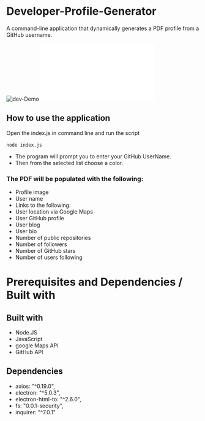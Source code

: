 # Developer-Profile-Generator
 A command-line application that dynamically generates a PDF profile from a GitHub username.

![dev-Demo](demo-gif.gif)
![dev-PDF](Dev-profile.pdf)

## How to use the application
Open the index.js in command line and run the script
```
node index.js
```
* The program will prompt you to enter your GitHub UserName.
* Then from the selected list choose a color.

### The PDF will be populated with the following:
- Profile image
- User name
- Links to the following:
- User location via Google Maps
- User GitHub profile
- User blog
- User bio
- Number of public repositories
- Number of followers
- Number of GitHub stars
- Number of users following

# Prerequisites and Dependencies / Built with

## Built with 
* Node.JS 
* JavaScript
* google Maps API
* GitHub API

## Dependencies
   * axios: "^0.19.0",
   * electron: "^5.0.3",
   * electron-html-to: "^2.6.0",
   * fs: "0.0.1-security",
   * inquirer: "^7.0.1"


  


